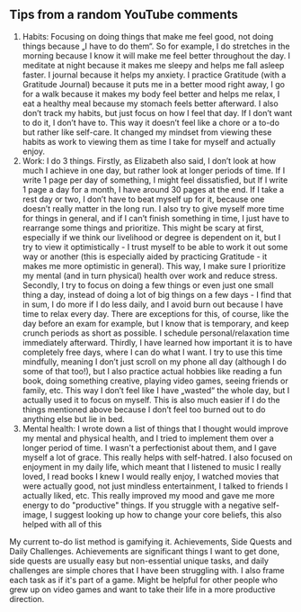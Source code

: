 ## Tips from a random YouTube comments
1. Habits: Focusing on doing things that make me feel good, not doing things because „I have to do them“. So for example, I do stretches in the morning because I know it will make me feel better throughout the day. I meditate at night because it makes me sleepy and helps me fall asleep faster. I journal because it helps my anxiety. I practice Gratitude (with a Gratitude Journal) because it puts me in a better mood right away, I go for a walk because it makes my body feel better and helps me relax, I eat a healthy meal because my stomach feels better afterward. I also don’t track my habits, but just focus on how I feel that day. If I don’t want to do it, I don’t have to. This way it doesn’t feel like a chore or a to-do but rather like self-care. It changed my mindset from viewing these habits as work to viewing them as time I take for myself and actually enjoy. 
2. Work: I do 3 things. Firstly, as Elizabeth also said, I don’t look at how much I achieve in one day, but rather look at longer periods of time. If I write 1 page per day of something, I might feel dissatisfied, but If I write 1 page a day for a month, I have around 30 pages at the end. If I take a rest day or two, I don’t have to beat myself up for it, because one doesn’t really matter in the long run. I also try to give myself more time for things in general, and if I can’t finish something in time, I just have to rearrange some things and prioritize. This might be scary at first, especially if we think our livelihood or degree is dependent on it, but I try to view it optimistically - I trust myself to be able to work it out some way or another (this is especially aided by practicing Gratitude - it makes me more optimistic in general). This way, I make sure I prioritize my mental (and in turn physical) health over work and reduce stress. Secondly, I try to focus on doing a few things or even just one small thing a day, instead of doing a lot of big things on a few days - I find that in sum, I do more if I do less daily, and I avoid burn out because I have time to relax every day. There are exceptions for this, of course, like the day before an exam for example, but I know that is temporary, and keep crunch periods as short as possible. I schedule personal/relaxation time immediately afterward. Thirdly, I have learned how important it is to have completely free days, where I can do what I want. I try to use this time mindfully, meaning I don’t just scroll on my phone all day (although I do some of that too!), but I also practice actual hobbies like reading a fun book, doing something creative, playing video games, seeing friends or family, etc. This way I don’t feel like I have „wasted“ the whole day, but I actually used it to focus on myself. This is also much easier if I do the things mentioned above because I don’t feel too burned out to do anything else but lie in bed. 
3. Mental health: I wrote down a list of things that I thought would improve my mental and physical health, and I tried to implement them over a longer period of time. I wasn't a perfectionist about them, and I gave myself a lot of grace. This really helps with self-hatred. I also focused on enjoyment in my daily life, which meant that I listened to music I really loved, I read books I knew I would really enjoy, I watched movies that were actually good, not just mindless entertainment, I talked to friends I actually liked, etc. This really improved my mood and gave me more energy to do "productive" things. If you struggle with a negative self-image, I suggest looking up how to change your core beliefs, this also helped with all of this

My current to-do list method is gamifying it. Achievements, Side Quests and Daily Challenges. Achievements are significant things I want to get done, side quests are usually easy but non-essential unique tasks, and daily challenges are simple chores that I have been struggling with. I also frame each task as if it's part of a game. Might be helpful for other people who grew up on video games and want to take their life in a more productive direction.

